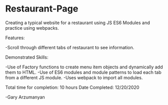 # Restaurant-Page
Creating a typical website for a restaurant using JS ES6 Modules and practice using webpacks. 

Features:

-Scroll through different tabs of restaurant to see information. 

Demonstrated Skills:

-Use of Factory functions to create menu item objects and dynamically add them to HTML. 
-Use of ES6 modules and module patterns to load each tab from a different JS module.
-Uses webpack to import all modules. 

Total time for completion: 10 hours
Date Completed: 12/20/2020

-Gary Arzumanyan 

